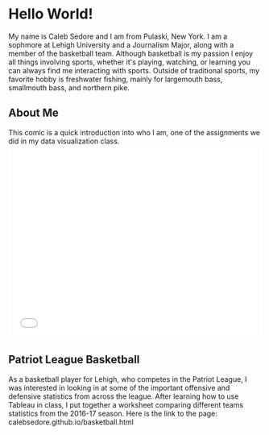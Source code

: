 <h1> Hello World!</h1>
<p1> My name is Caleb Sedore and I am from Pulaski, New York. I am a sophmore at Lehigh University and a Journalism Major, along with a member of the basketball team. Although basketball is my passion I enjoy all things involving sports, whether it's playing, watching, or learning you can always find me interacting with sports. Outside of traditional sports, my favorite hobby is freshwater fishing, mainly for largemouth bass, smallmouth bass, and northern pike.
<br>
<h2>About Me</h2>
<p1> This comic is a quick introduction into who I am, one of the assignments we did in my data visualization class.
<iframe src="//www.pixton.com/embed/f9mcst86" frameborder="0" width="100%" height="384" allowfullscreen></iframe>
<br>
<h2> Patriot League Basketball</h2>
<p1>As a basketball player for Lehigh, who competes in the Patriot League, I was interested in looking in at some of the important offensive and defensive statistics from across the league. After learning how to use Tableau in class, I put together a worksheet comparing different teams statistics from the 2016-17 season. Here is the link to the page: calebsedore.github.io/basketball.html</p1>
